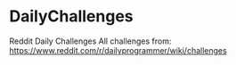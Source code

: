 # DailyChallenges
Reddit Daily Challenges
All challenges from: https://www.reddit.com/r/dailyprogrammer/wiki/challenges
